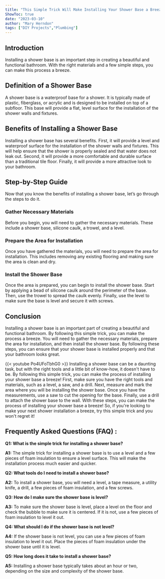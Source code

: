 ```yaml
---
title: "This Simple Trick Will Make Installing Your Shower Base a Breeze!"
ShowToc: true 
date: "2023-03-10"
author: "Mary Herndon" 
tags: ["DIY Projects","Plumbing"]
---
```

## Introduction
Installing a shower base is an important step in creating a beautiful and functional bathroom. With the right materials and a few simple steps, you can make this process a breeze. 

## Definition of a Shower Base
A shower base is a waterproof base for a shower. It is typically made of plastic, fiberglass, or acrylic and is designed to be installed on top of a subfloor. This base will provide a flat, level surface for the installation of the shower walls and fixtures. 

## Benefits of Installing a Shower Base
Installing a shower base has several benefits. First, it will provide a level and waterproof surface for the installation of the shower walls and fixtures. This will help ensure that the shower is properly sealed and that water does not leak out. Second, it will provide a more comfortable and durable surface than a traditional tile floor. Finally, it will provide a more attractive look to your bathroom.

## Step-by-Step Guide
Now that you know the benefits of installing a shower base, let’s go through the steps to do it. 

### Gather Necessary Materials
Before you begin, you will need to gather the necessary materials. These include a shower base, silicone caulk, a trowel, and a level. 

### Prepare the Area for Installation
Once you have gathered the materials, you will need to prepare the area for installation. This includes removing any existing flooring and making sure the area is clean and dry. 

### Install the Shower Base
Once the area is prepared, you can begin to install the shower base. Start by applying a bead of silicone caulk around the perimeter of the base. Then, use the trowel to spread the caulk evenly. Finally, use the level to make sure the base is level and secure it with screws. 

## Conclusion
Installing a shower base is an important part of creating a beautiful and functional bathroom. By following this simple trick, you can make the process a breeze. You will need to gather the necessary materials, prepare the area for installation, and then install the shower base. By following these steps, you can ensure that your shower base is installed properly and that your bathroom looks great.

{{< youtube Po4UFoTbhG0 >}} 
Installing a shower base can be a daunting task, but with the right tools and a little bit of know-how, it doesn't have to be. By following this simple trick, you can make the process of installing your shower base a breeze! First, make sure you have the right tools and materials, such as a level, a saw, and a drill. Next, measure and mark the area where you will be installing the shower base. Once you have the measurements, use a saw to cut the opening for the base. Finally, use a drill to attach the shower base to the wall. With these steps, you can make the process of installing your shower base a breeze! So, if you're looking to make your next shower installation a breeze, try this simple trick and you won't regret it!

## Frequently Asked Questions (FAQ) :
**Q1: What is the simple trick for installing a shower base?**

**A1:** The simple trick for installing a shower base is to use a level and a few pieces of foam insulation to ensure a level surface. This will make the installation process much easier and quicker.

**Q2: What tools do I need to install a shower base?**

**A2:** To install a shower base, you will need a level, a tape measure, a utility knife, a drill, a few pieces of foam insulation, and a few screws. 

**Q3: How do I make sure the shower base is level?**

**A3:** To make sure the shower base is level, place a level on the floor and check the bubble to make sure it is centered. If it is not, use a few pieces of foam insulation to level it out.

**Q4: What should I do if the shower base is not level?**

**A4:** If the shower base is not level, you can use a few pieces of foam insulation to level it out. Place the pieces of foam insulation under the shower base until it is level.

**Q5: How long does it take to install a shower base?**

**A5:** Installing a shower base typically takes about an hour or two, depending on the size and complexity of the shower base.





